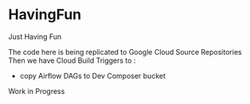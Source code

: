 # HavingFun
 Just Having Fun

The code here is being replicated to Google Cloud Source Repositories
Then we have Cloud Build Triggers to :
 * copy Airflow DAGs to Dev Composer bucket


Work in Progress
